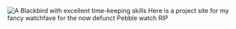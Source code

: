 ![A Blackbird with excellent time-keeping skills](/resources/Blackbird.png)
Here is a project site for my fancy watchfave for the now defunct Pebble watch RIP